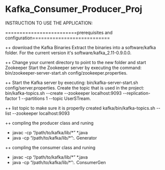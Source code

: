 ﻿# Kafka_Consumer_Producer_Proj

INSTRUCTION TO USE THE APPLICATION:

=========================prerequisites and configuration===========================

++ 	download the Kafka Binaries
	Extract the binaries into a software/kafka folder. For the current version it's software/kafka_2.11-0.9.0.0.

++	Change your current directory to point to the new folder and start Zookeeper
	Start the Zookeeper server by executing the command: bin/zookeeper-server-start.sh config/zookeeper.properties.
	
++	Start the Kafka server by executing: bin/kafka-server-start.sh config/server.properties.
	Create the topic that is used in the project: bin/kafka-topics.sh --create --zookeeper localhost:9093 --replication-factor 1 --partitions 1 --topic UserSTream.
	
++ 	list topic to make sure it is properlly created 
kafka/bin/kafka-topics.sh --list --zookeeper localhost:9093

++ compling the producer class and runing
-	javac -cp “/path/to/kafka/lib/*” *.java
-	java -cp “/path/to/kafka/lib/*”:. Generator

++ compling the consumer class and runing
-	javac -cp “/path/to/kafka/lib/*” *.java
-	java -cp “/path/to/kafka/lib/*”:. ConsumerGen
	
